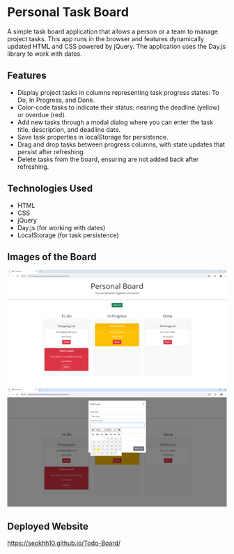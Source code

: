 # Personal Task Board 

A simple task board application that allows a person or a team to manage project tasks. This app runs in the browser and features dynamically updated HTML and CSS powered by jQuery. The application uses the Day.js library to work with dates.

## Features

- Display project tasks in columns representing task progress states: To Do, In Progress, and Done.
- Color-code tasks to indicate their status: nearing the deadline (yellow) or overdue (red).
- Add new tasks through a modal dialog where you can enter the task title, description, and deadline date.
- Save task properties in localStorage for persistence.
- Drag and drop tasks between progress columns, with state updates that persist after refreshing.
- Delete tasks from the board, ensuring are not added back after refreshing.

## Technologies Used

- HTML
- CSS
- jQuery
- Day.js (for working with dates)
- LocalStorage (for task persistence)

## Images of the Board

![Screenshot](./assets/images/Board1.png "ToDo Board")
![Screenshot](./assets/images/Board2.png "Modal Task and Calendar")


## Deployed Website
https://seokhh10.github.io/Todo-Board/